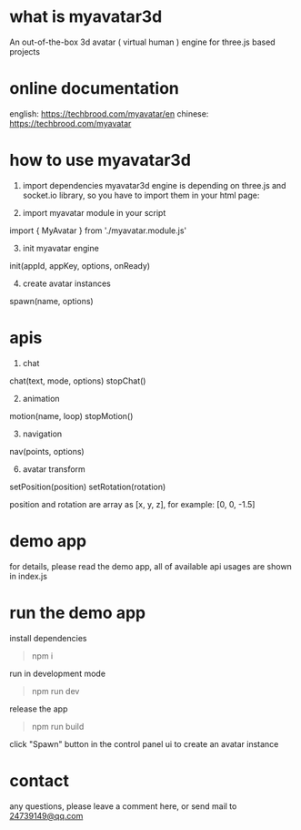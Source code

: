 # what is myavatar3d
An out-of-the-box 3d avatar ( virtual human ) engine for three.js based projects

# online documentation
english: https://techbrood.com/myavatar/en
chinese: https://techbrood.com/myavatar

# how to use myavatar3d

1. import dependencies
myavatar3d engine is depending on three.js and socket.io library, so you have to import them in your html page:

<script type="importmap">
  {
      "imports": {
          "three": "https://techbrood.com/threejs/r163/build/three.module.js",
          "three/addons/": "https://techbrood.com/threejs/r163/examples/jsm/",
          "socket.io-client": "https://techbrood.com/socketio/4.4.1/socket.io.esm.min.js"
      }
  }
</script>

2. import myavatar module in your script

import { MyAvatar } from './myavatar.module.js'

3. init myavatar engine

init(appId, appKey, options, onReady)

4. create avatar instances

spawn(name, options)

# apis

1. chat

chat(text, mode, options)
stopChat()

2. animation

motion(name, loop)
stopMotion()

3. navigation

nav(points, options)

6. avatar transform

setPosition(position)
setRotation(rotation)

position and rotation are array as [x, y, z], for example: [0, 0, -1.5]

# demo app

for details, please read the demo app, all of available api usages are shown in index.js

# run the demo app

install dependencies

> npm i

run in development mode

> npm run dev

release the app

> npm run build

click "Spawn" button in the control panel ui to create an avatar instance

# contact

any questions, please leave a comment here, or send mail to 24739149@qq.com